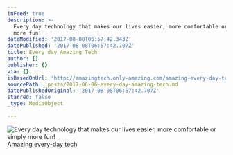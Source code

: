 ```yaml
---
inFeed: true
description: >-
  Every day technology that makes our lives easier, more comfortable or simply
  more fun!
dateModified: '2017-08-08T06:57:42.343Z'
datePublished: '2017-08-08T06:57:42.707Z'
title: Every day Amazing Tech
author: []
publisher: {}
via: {}
isBasedOnUrl: 'http://amazingtech.only-amazing.com/amazing-every-day-technology'
sourcePath: _posts/2017-06-06-every-day-amazing-tech.md
datePublishedOriginal: '2017-08-08T06:57:42.707Z'
starred: false
_type: MediaObject

---
```

![Every day technology that makes our lives easier, more comfortable or simply more fun!](https://the-grid-user-content.s3-us-west-2.amazonaws.com/aced8fd3-30b0-4e85-9609-85c1bedb421d.jpg)
[Amazing every-day tech][0]

[0]: http://amazingtech.only-amazing.com/amazing-every-day-technology/
